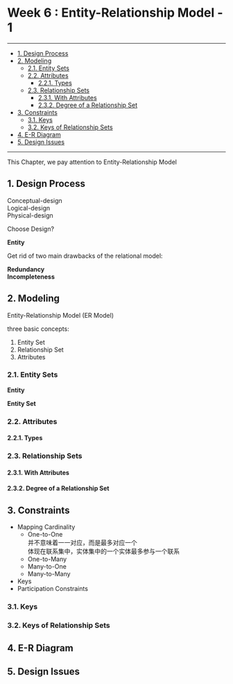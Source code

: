 # Week 6 : Entity-Relationship Model - 1

---

- [1. Design Process](#1-design-process)
- [2. Modeling](#2-modeling)
    - [2.1. Entity Sets](#21-entity-sets)
    - [2.2. Attributes](#22-attributes)
        - [2.2.1. Types](#221-types)
    - [2.3. Relationship Sets](#23-relationship-sets)
        - [2.3.1. With Attributes](#231-with-attributes)
        - [2.3.2. Degree of a Relationship Set](#232-degree-of-a-relationship-set)
- [3. Constraints](#3-constraints)
    - [3.1. Keys](#31-keys)
    - [3.2. Keys of Relationship Sets](#32-keys-of-relationship-sets)
- [4. E-R Diagram](#4-e-r-diagram)
- [5. Design Issues](#5-design-issues)

---

This Chapter, we pay attention to Entity-Relationship Model  

## 1. Design Process

Conceptual-design  
Logical-design  
Physical-design  

Choose Design?  

**Entity**  

Get rid of two main drawbacks of the relational model:  

**Redundancy**  
**Incompleteness**  

## 2. Modeling

Entity-Relationship Model (ER Model)  

three basic concepts:  

1. Entity Set  
2. Relationship Set  
3. Attributes  

### 2.1. Entity Sets

**Entity**  

**Entity Set**  


### 2.2. Attributes

#### 2.2.1. Types

### 2.3. Relationship Sets

#### 2.3.1. With Attributes

#### 2.3.2. Degree of a Relationship Set

## 3. Constraints

- Mapping Cardinality
    - One-to-One  
        并不意味着一一对应，而是最多对应一个  
        体现在联系集中，实体集中的一个实体最多参与一个联系  
    - One-to-Many
    - Many-to-One
    - Many-to-Many
- Keys
- Participation Constraints

### 3.1. Keys

### 3.2. Keys of Relationship Sets

## 4. E-R Diagram

## 5. Design Issues
